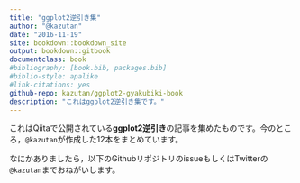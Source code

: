 ```yaml
--- 
title: "ggplot2逆引き集"
author: "@kazutan"
date: "2016-11-19"
site: bookdown::bookdown_site
output: bookdown::gitbook
documentclass: book
#bibliography: [book.bib, packages.bib]
#biblio-style: apalike
#link-citations: yes
github-repo: kazutan/ggplot2-gyakubiki-book
description: "これはggplot2逆引き集です。"
---
```


これはQiitaで公開されている**ggplot2逆引き**の記事を集めたものです。今のところ，`@kazutan`が作成した12本をまとめています。

なにかありましたら，以下のGithubリポジトリのissueもしくはTwitterの`@kazutan`までおねがいします。



